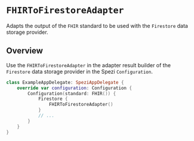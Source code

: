 # ``FHIRToFirestoreAdapter``

<!--
                  
This source file is part of the Stanford Spezi open-source project.

SPDX-FileCopyrightText: 2022 Stanford University and the project authors (see CONTRIBUTORS.md)

SPDX-License-Identifier: MIT
             
-->

Adapts the output of the `FHIR` standard to be used with the `Firestore` data storage provider.

## Overview

Use the ``FHIRToFirestoreAdapter`` in the adapter result builder of the `Firestore` data storage provider in the Spezi `Configuration`.

```swift
class ExampleAppDelegate: SpeziAppDelegate {
    override var configuration: Configuration {
        Configuration(standard: FHIR()) {
            Firestore {
                FHIRToFirestoreAdapter()
            }
            // ...
        }
    }
}
```
